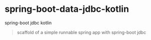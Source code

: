 # spring-boot-data-jdbc-kotlin
spring-boot jdbc kotlin

> scaffold of a simple runnable spring app with spring-boot jdbc
